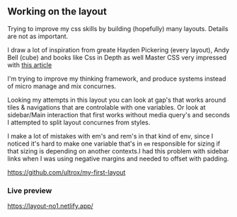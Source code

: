 ## Working on the layout
Trying to improve my css skills by building (hopefully) many layouts. Details are not as important.

I draw a lot of inspiration from greate Hayden Pickering (every layout), Andy Bell (cube) and books like Css in Depth as well Master CSS very impressed with [this article](https://tiffanybbrown.com/2022/01/how-does-flexbox-work/index.html)

I'm trying to improve my thinking framework, and produce systems instead of micro manage and mix concurnes. 

Looking my attempts in this layout you can look at gap's that works around tiles & navigations that are controlable with one variables. Or look at sidebar/Main interaction that first works without media query's and seconds I attempted to split layout concurnes from styles.

I make a lot of mistakes with em's and rem's in that kind of env, since I noticed it's hard to make one variable that's in `em` responsible for sizing if that sizing is depending on another contexts.I had this problem with sidebar links when I was using negative margins and needed to offset with padding.


https://github.com/ultrox/my-first-layout


### Live preview
https://layout-no1.netlify.app/
